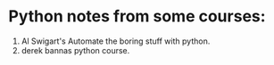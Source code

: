 # Python notes from some courses:
001. Al Swigart's Automate the boring stuff with python.
002. derek bannas python course.

